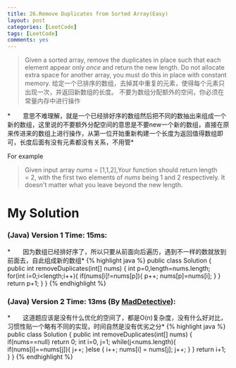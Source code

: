 ```yaml
---
title: 26.Remove Duplicates from Sorted Array(Easy)
layout: post
categories: [LeetCode]
tags: [LeetCode]
comments: yes
---
```


>Given a sorted array, remove the duplicates in place such that each element appear only *once* and return the new length.
Do not allocate extra space for another array, you must do this in place with constant memory.
给定一个已排序的数组，去掉其中重复的元素，使得每个元素只出现一次，并返回新数组的长度。
不要为数组分配额外的空间，你必须在常量内存中进行操作

*　　意思不难理解，就是一个已经排好序的数组然后把不同的数抽出来组成一个新的数组，这里说的不要额外分配空间的意思是不要new一个新的数组，直接在原来传进来的数组上进行操作，从第一位开始重新构建一个长度为返回值得数组即可，长度后面有没有元素都没有关系，不用管*

For example
>Given input array *nums* = [1,1,2],Your function should return length = 2, with the first two elements of *nums* being 1 and 2 respectively. It doesn't matter what you leave beyond the new length.

# My Solution
### (Java) Version 1  Time: 15ms:
*　　因为数组已经排好序了，所以只要从前面向后遍历，遇到不一样的数就放到前面去，自此组成新的数组*
{% highlight java %}
public class Solution {
    public int removeDuplicates(int[] nums) {
        int p=0,length=nums.length;
        for(int i=0;i<length;i++){
            if(nums[i]!=nums[p]){
                p++;
                nums[p]=nums[i];
            }
        }
        return p+1;
    }
}
{% endhighlight %}

### (Java) Version 2  Time: 13ms (By [MadDetective](https://discuss.leetcode.com/user/maddetective)):
*　　这道题应该是没有什么优化的空间了，都是O(n)复杂度，没有什么好对比，习惯性贴一个略有不同的实现，时间自然是没有优劣之分*
{% highlight java %}
public class Solution {
    public int removeDuplicates(int[] nums) {
        if(nums==null) return 0;
        int i=0, j=1;
        while(j<nums.length){
            if(nums[i]==nums[j]){
                j++;
            }else {
                i++;
                nums[i] = nums[j]; 
                j++;
            }
        }
        return i+1;
    }
}
{% endhighlight %}